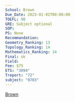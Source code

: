 ```yaml
---
School: Brown
Due_Date: 2023-01-01T00:00:00
TOEFL: 90
GRE: Subject optional
SOP: 
PS: None
Recommandation: 
Geometry_Ranking: 13
Topology_Ranking: 14
Mathematics_Ranking: 14
Final: ok
Field: 
Fee: $75
ETS: "3094"
Treport: "72"
subject: "0703"
---
```

[Brown](https://www.applyweb.com/browng/index.ftl)
